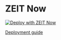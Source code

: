 # ZEIT Now

[![Deploy with ZEIT Now](https://zeit.co/button)](https://zeit.co/new/project?template=https://github.com/prisma/prisma-examples/tree/master/deployment-platforms/zeit-now)


[Deployment guide](https://www.prisma.io/docs/guides/deployment/deploying-to-zeit-now)
